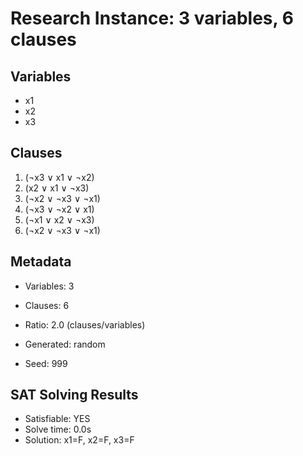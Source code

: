 # Research Instance: 3 variables, 6 clauses

## Variables
- x1
- x2
- x3

## Clauses
1. (¬x3 ∨ x1 ∨ ¬x2)
2. (x2 ∨ x1 ∨ ¬x3)
3. (¬x2 ∨ ¬x3 ∨ ¬x1)
4. (¬x3 ∨ ¬x2 ∨ x1)
5. (¬x1 ∨ x2 ∨ ¬x3)
6. (¬x2 ∨ ¬x3 ∨ ¬x1)

## Metadata
- Variables: 3
- Clauses: 6
- Ratio: 2.0 (clauses/variables)
- Generated: random

- Seed: 999

## SAT Solving Results
- Satisfiable: YES
- Solve time: 0.0s
- Solution: x1=F, x2=F, x3=F